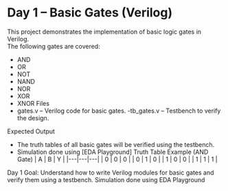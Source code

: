 # Day 1 – Basic Gates (Verilog)

This project demonstrates the implementation of basic logic gates in Verilog.  
The following gates are covered:
- AND
- OR
- NOT
- NAND
- NOR
- XOR
- XNOR
Files
- gates.v – Verilog code for basic gates.
-tb_gates.v – Testbench to verify the design.

Expected Output
- The truth tables of all basic gates will be verified using the testbench.
- Simulation done using [EDA Playground]
Truth Table Example (AND Gate)
| A | B | Y |
|---|---|---|
| 0 | 0 | 0 |
| 0 | 1 | 0 |
| 1 | 0 | 0 |
| 1 | 1 | 1 |

Day 1 Goal: 
Understand how to write Verilog modules for basic gates and verify them using a testbench.
Simulation done using EDA Playground

